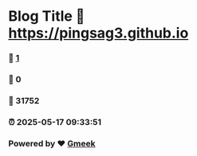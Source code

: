 # Blog Title :link: https://pingsag3.github.io 
### :page_facing_up: [1](https://pingsag3.github.io/tag.html) 
### :speech_balloon: 0 
### :hibiscus: 31752 
### :alarm_clock: 2025-05-17 09:33:51 
### Powered by :heart: [Gmeek](https://github.com/Meekdai/Gmeek)
